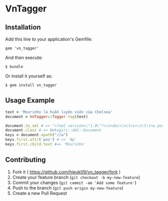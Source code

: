 # VnTagger

## Installation

Add this line to your application's Gemfile:

    gem 'vn_tagger'

And then execute:

    $ bundle

Or install it yourself as:

    $ gem install vn_tagger

## Usage Example

```ruby
text = 'Mourinho là huấn luyện viên của Chelsea'
document = VnTagger::Tagger.tag(text)

document.to_xml # => "<?xml version=\"1.0\"?>\n<doc>\n\t<s>\n\t\t<w pos=\"Np\">Mourinho</w>\n\t\t<w pos=\"V\">l&#xE0;</w>\n\t\t<w pos=\"N\">hu&#x1EA5;n luy&#x1EC7;n vi&#xEA;n</w>\n\t\t<w pos=\"E\">c&#x1EE7;a</w>\n\t\t<w pos=\"Np\">Chelsea</w>\n\t\t<w pos=\".\">.</w>\n\t</s>\n</doc>\n"
document.class # => Nokogiri::Xml::Document
keys = document.xpath("//w")
keys.first.attr('pos') # => 'Np'
keys.first.child.text #=> 'Mourinho'
```

## Contributing

1. Fork it ( https://github.com/hieuk09/vn_tagger/fork )
2. Create your feature branch (`git checkout -b my-new-feature`)
3. Commit your changes (`git commit -am 'Add some feature'`)
4. Push to the branch (`git push origin my-new-feature`)
5. Create a new Pull Request
